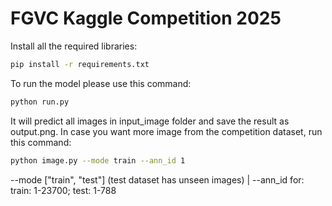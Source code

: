 # FGVC Kaggle Competition 2025
Install all the required libraries:
```bash
pip install -r requirements.txt
```
To run the model please use this command:
```bash
python run.py
```
It will predict all images in input_image folder and save the result as output.png. In case you want more image from the competition dataset, run this command:
```bash
python image.py --mode train --ann_id 1
```
--mode ["train", "test"] (test dataset has unseen images) | --ann_id for: train: 1-23700; test: 1-788
